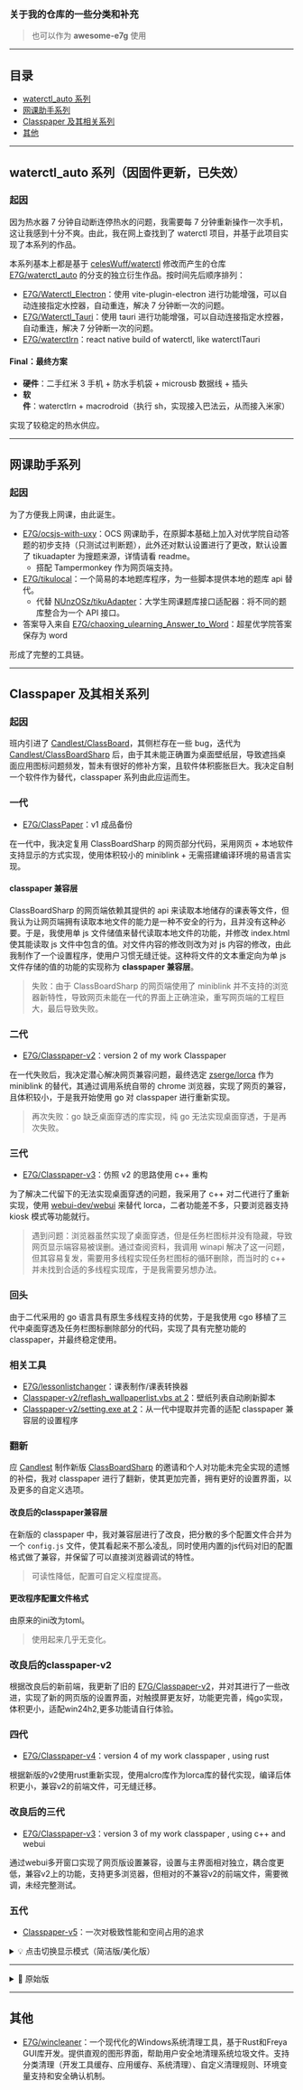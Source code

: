 ### 关于我的仓库的一些分类和补充

> 也可以作为 **awesome-e7g** 使用

---

## 目录

- [waterctl_auto 系列](#waterctl_auto-系列)
- [网课助手系列](#网课助手系列)
- [Classpaper 及其相关系列](#classpaper及其相关系列)
- [其他](#其他)

---

## waterctl_auto 系列（因固件更新，已失效）

### 起因

因为热水器 7 分钟自动断连停热水的问题，我需要每 7 分钟重新操作一次手机，这让我感到十分不爽。由此，我在网上查找到了 waterctl 项目，并基于此项目实现了本系列的作品。

本系列基本上都是基于 [celesWuff/waterctl](https://github.com/celesWuff/waterctl) 修改而产生的仓库 [E7G/waterctl_auto](https://github.com/E7G/waterctl_auto) 的分支的独立衍生作品。按时间先后顺序排列：

- [E7G/Waterctl_Electron](https://github.com/E7G/Waterctl_Electron)：使用 vite-plugin-electron 进行功能增强，可以自动连接指定水控器，自动重连，解决 7 分钟断一次的问题。
- [E7G/Waterctl_Tauri](https://github.com/E7G/Waterctl_Tauri)：使用 tauri 进行功能增强，可以自动连接指定水控器，自动重连，解决 7 分钟断一次的问题。
- [E7G/waterctlrn](https://github.com/E7G/waterctlrn)：react native build of waterctl, like waterctlTauri

#### Final：最终方案

- **硬件**：二手红米 3 手机 + 防水手机袋 + microusb 数据线 + 插头
- **软件**：waterctlrn + macrodroid（执行 sh，实现接入巴法云，从而接入米家）

实现了较稳定的热水供应。

---

## 网课助手系列

### 起因

为了方便我上网课，由此诞生。

- [E7G/ocsjs-with-uxy](https://github.com/E7G/ocsjs-with-uxy)：OCS 网课助手，在原脚本基础上加入对优学院自动答题的初步支持（只测试过判断题），此外还对默认设置进行了更改，默认设置了 tikuadapter 为搜题来源，详情请看 readme。
  - 搭配 Tampermonkey 作为网页端支持。
- [E7G/tikulocal](https://github.com/E7G/tikulocal)：一个简易的本地题库程序，为一些脚本提供本地的题库 api 替代。
  - 代替 [NUnzOSz/tikuAdapter](https://github.com/NUnzOSz/tikuAdapter)：大学生网课题库接口适配器：将不同的题库整合为一个 API 接口。
- 答案导入来自 [E7G/chaoxing_ulearning_Answer_to_Word](https://github.com/E7G/chaoxing_ulearning_Answer_to_Word)：超星优学院答案保存为 word

形成了完整的工具链。

---

## Classpaper 及其相关系列

### 起因

班内引进了 [Candlest/ClassBoard](https://github.com/Candlest/ClassBoard)，其侧栏存在一些 bug，迭代为 [Candlest/ClassBoardSharp](https://github.com/Candlest/ClassBoardSharp) 后，由于其未能正确置为桌面壁纸层，导致遮挡桌面应用图标问题频发，暂未有很好的修补方案，且软件体积膨胀巨大。我决定自制一个软件作为替代，classpaper 系列由此应运而生。

### 一代

- [E7G/ClassPaper](https://github.com/E7G/ClassPaper)：v1 成品备份

在一代中，我决定复用 ClassBoardSharp 的网页部分代码，采用网页 + 本地软件支持显示的方式实现，使用体积较小的 miniblink + 无需搭建编译环境的易语言实现。

#### classpaper 兼容层

ClassBoardSharp 的网页端依赖其提供的 api 来读取本地储存的课表等文件，但我认为让网页端拥有读取本地文件的能力是一种不安全的行为，且并没有这种必要。于是，我使用单 js 文件储值来替代读取本地文件的功能，并修改 index.html 使其能读取 js 文件中包含的值。对文件内容的修改则改为对 js 内容的修改，由此我制作了一个设置程序，使用户习惯无缝迁徙。这种将文件的文本重定向为单 js 文件存储的值的功能的实现称为 **classpaper 兼容层**。

> 失败：由于 ClassBoardSharp 的网页端使用了 miniblink 并不支持的浏览器新特性，导致网页未能在一代的界面上正确渲染，重写网页端的工程巨大，最后导致失败。

### 二代

- [E7G/Classpaper-v2](https://github.com/E7G/Classpaper-v2/tree/old)：version 2 of my work Classpaper

在一代失败后，我决定潜心解决网页兼容问题，最终选定 [zserge/lorca](https://github.com/zserge/lorca) 作为 miniblink 的替代，其通过调用系统自带的 chrome 浏览器，实现了网页的兼容，且体积较小，于是我开始使用 go 对 classpaper 进行重新实现。

> 再次失败：go 缺乏桌面穿透的库实现，纯 go 无法实现桌面穿透，于是再次失败。

### 三代

- [E7G/Classpaper-v3](https://github.com/E7G/Classpaper-v3)：仿照 v2 的思路使用 c++ 重构

为了解决二代留下的无法实现桌面穿透的问题，我采用了 c++ 对二代进行了重新实现，使用 [webui-dev/webui](https://github.com/webui-dev/webui) 来替代 lorca，二者功能差不多，只要浏览器支持 kiosk 模式等功能就行。

> 遇到问题：浏览器虽然实现了桌面穿透，但是任务栏图标并没有隐藏，导致网页显示端容易被误删。通过查阅资料，我调用 winapi 解决了这一问题，但其容易复发，需要用多线程实现任务栏图标的循环删除，而当时的 c++ 并未找到合适的多线程实现库，于是我需要另想办法。

### 回头

由于二代采用的 go 语言具有原生多线程支持的优势，于是我使用 cgo 移植了三代中桌面穿透及任务栏图标删除部分的代码，实现了具有完整功能的 classpaper，并最终稳定使用。

### 相关工具

- [E7G/lessonlistchanger](https://github.com/E7G/lessonlistchanger)：课表制作/课表转换器
- [Classpaper-v2/reflash_wallpaperlist.vbs at 2](https://github.com/E7G/Classpaper-v2/blob/2/reflash_wallpaperlist.vbs)：壁纸列表自动刷新脚本
- [Classpaper-v2/setting.exe at 2](https://github.com/E7G/Classpaper-v2/blob/2/setting.exe)：从一代中提取并完善的适配 classpaper 兼容层的设置程序

### 翻新

应 [Candlest](https://github.com/Candlest) 制作新版 [ClassBoardSharp](https://github.com/Candlest/ClassBoardSharp) 的邀请和个人对功能未完全实现的遗憾的补偿，我对 classpaper 进行了翻新，使其更加完善，拥有更好的设置界面，以及更多的自定义选项。

#### 改良后的classpaper兼容层

在新版的 classpaper 中，我对兼容层进行了改良，把分散的多个配置文件合并为一个 `config.js` 文件，使其看起来不那么凌乱，同时使用内置的js代码对旧的配置格式做了兼容，并保留了可以直接浏览器调试的特性。

> 可读性降低，配置可自定义程度提高。

#### 更改程序配置文件格式

由原来的ini改为toml。

> 使用起来几乎无变化。

### 改良后的classpaper-v2

根据改良后的新前端，我更新了旧的 [E7G/Classpaper-v2](https://github.com/E7G/Classpaper-v2/tree/clean)，并对其进行了一些改进，实现了新的网页版的设置界面，对触摸屏更友好，功能更完善，纯go实现，体积更小，适配win24h2,更多功能请自行体验。

### 四代

- [E7G/Classpaper-v4](https://github.com/E7G/Classpaper-v4)：version 4 of my work classpaper , using rust

根据新版的v2使用rust重新实现，使用alcro库作为lorca库的替代实现，编译后体积更小，兼容v2的前端文件，可无缝迁移。

### 改良后的三代

- [E7G/Classpaper-v3](https://github.com/E7G/Classpaper-v3)：version 3 of my work classpaper , using c++ and webui

通过webui多开窗口实现了网页版设置兼容，设置与主界面相对独立，耦合度更低，兼容v2上的功能，支持更多浏览器，但相对的不兼容v2的前端文件，需要微调，未经完整测试。

### 五代

- [Classpaper-v5](https://github.com/E7G/Classpaper-v5)：一次对极致性能和空间占用的追求

<details closed>
<summary>💡 点击切换显示模式（简洁版/美化版）</summary>

<div align="left">

## 🎨 美化版

> **极致的终点** - [Classpaper-v5](https://github.com/E7G/Classpaper-v5)

---

> 一次对极致性能和空间占用的追求

**反思**

前几代都是作为classboard的后端底层的替代，延续了classboard的一些我认为并不太好的设计，而2、3、4代只是对底层的换语言换方案实现。

也许，我们并不需要一个硕大的浏览器为我们渲染界面，我们也无需考虑跨平台，而winapi的依赖已然引入，为什么不对其加以更多的利用？

**理念**

我需要一个极致的东西：

- 不需要其他花里胡哨的我用不到的功能，全都可以忽略掉，去掉
- 只需要它在那里运作着，默默地提供它的功能，起着它的作用
- 它无需耀眼，无需宣传，它本身足够好，完成了它应尽的责任
- 在我们不需要它的时候它也会悄然消失，就像它不曾存在过一样，像风一般逝去，仅此而已

---

**实现**

> 就这样了，我就这样做了

- **图形渲染**：依赖win自带的gdi实现图形窗口的绘制
- **零依赖**：完全不依赖其他的库，只使用windows提供的api
- **极致轻巧**：一个极小的程序

**性能数据**

```
体积:     40+ KB
CPU:      < 1%
内存:     < 1.5 MB
磁盘写入: 0.1 MB (稳定)
```

<div align="center">

![Classpaper-v5 实际运行效果](screenshots/v5.png)

*40KB的极致：零依赖、零闪烁、零设置*

</div>

**特性**

- ✨ 无闪烁
- ⚙️ 无设置
- 🗂️ 托盘便是控制中心
- 🔍 查找式实现json的解析
- 📦 无依赖，实则轻巧

---

**收官**

就这样吧，作为classpaper的收官之作，为其画上了完美的句号。

实现了其立项以来的我所有的想法：

- 极致的轻巧，而不笨拙
- 优美的界面
- 极高的可定制性（暂未完成）

虽然还不稳定，但正如其classpaper的实际含义：

> **all about a class，light like a paper, and draw like a paper.**

</div>

</details>

---

<details closed>
<summary>📄 原始版</summary>

![Classpaper-v5 实际运行效果](screenshots/v5.png)

*40KB的极致：零依赖、零闪烁、零设置*

仔细想想，前几代都是作为classboard的后端底层的替代，延续了classboard的一些我认为并不太好的设计，而2、3、4代只是对底层的换语言换方案实现，也许，我们并不需要一个硕大的浏览器为我们渲染界面，我们也无需考虑跨平台，而winapi的依赖已然引入，为什么不对其加以更多的利用，我需要一个极致的东西，不需要其他花里胡哨的我用不到的功能，全都可以忽略掉，去掉，我只需要它在那里运作着，默默地提供它的功能，起着它的作用，它无需耀眼，无需宣传，它本身足够好，完成了它应尽的责任，在我们不需要它的时候它也会悄然消失，就像它不曾存在过一样，像风一般逝去，仅此而已。

也许吧，就这样了，我就这样做了，它依赖win自带的gdi实现图形窗口的绘制，完全不依赖其他的库，只使用windows提供的api，一个极小的程序，体积只有40多kb，cpu占用不超1%，内存占用不到1.5mb，磁盘写入稳定0.1mb，无闪烁，无设置，托盘便是控制中心，查找式实现json的解析，不稳定，实则极致，无依赖，实则轻巧。就这样吧，作为classpaper的收官之作，为其画上了完美的句号，实现了其立项以来的我所有的想法，极致的轻巧，而不笨拙，优美的界面，极高的可定制性（暂未完成），虽然还不稳定，但正如其classpaper的实际含义，all about a class，light like a paper, and draw like a paper.

</details>

---

## 其他

- [E7G/wincleaner](https://github.com/E7G/wincleaner)：一个现代化的Windows系统清理工具，基于Rust和Freya GUI库开发。提供直观的图形界面，帮助用户安全地清理系统垃圾文件。支持分类清理（开发工具缓存、应用缓存、系统清理）、自定义清理规则、环境变量支持和安全确认机制。